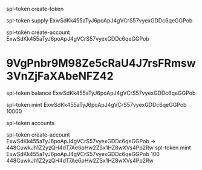 spl-token create-token

spl-token supply ExwSdKk455aTyJ6poApJ4gVCrS57vyexGDDc6qeGGPob

spl-token create-account ExwSdKk455aTyJ6poApJ4gVCrS57vyexGDDc6qeGGPob

# 9VgPnbr9M98Ze5cRaU4J7rsFRmsw3VnZjFaXAbeNFZ42

spl-token balance ExwSdKk455aTyJ6poApJ4gVCrS57vyexGDDc6qeGGPob

spl-token mint ExwSdKk455aTyJ6poApJ4gVCrS57vyexGDDc6qeGGPob 10000

spl-token accounts


spl-token create-account ExwSdKk455aTyJ6poApJ4gVCrS57vyexGDDc6qeGGPob => 448CuwkJh1Z2yzQH4dT7Ae6pHw2ZSx1HZ8wXVs4Pp2Rw
spl-token mint ExwSdKk455aTyJ6poApJ4gVCrS57vyexGDDc6qeGGPob 100 448CuwkJh1Z2yzQH4dT7Ae6pHw2ZSx1HZ8wXVs4Pp2Rw